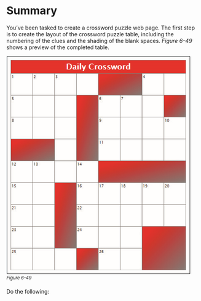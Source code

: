 # Summary

You’ve been tasked to create a crossword puzzle web page. The first step is to create the layout of the crossword puzzle table, including the numbering of the clues and the shading of the blank spaces. _Figure 6–49_ shows a preview of the completed table.

![A webpage displays a crossword puzzle with 9 rows and 8 columns. ](../assets/hhZxxUlLRsKXIUYMqv5u.png)
<sup>_Figure 6-49_</sup>

Do the following:
